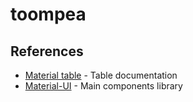 # toompea

## References

* [Material table](https://mbrn.github.io/material-table/#/) - Table documentation
* [Material-UI](https://material-ui.com/getting-started/installation/) - Main components library
